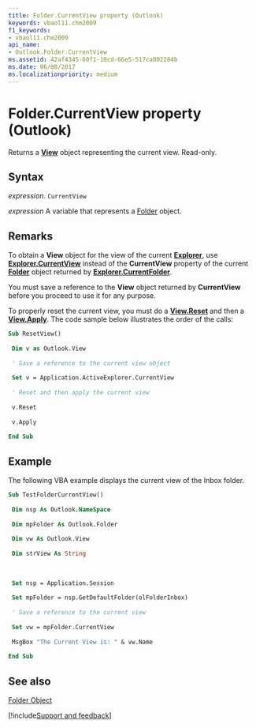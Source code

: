 ```yaml
---
title: Folder.CurrentView property (Outlook)
keywords: vbaol11.chm2009
f1_keywords:
- vbaol11.chm2009
api_name:
- Outlook.Folder.CurrentView
ms.assetid: 42af4345-60f1-10cd-66e5-517ca002284b
ms.date: 06/08/2017
ms.localizationpriority: medium
---
```



# Folder.CurrentView property (Outlook)

Returns a **[View](Outlook.View.md)** object representing the current view. Read-only.


## Syntax

_expression_. `CurrentView`

_expression_ A variable that represents a [Folder](Outlook.Folder.md) object.


## Remarks

To obtain a **View** object for the view of the current **[Explorer](Outlook.Explorer.md)**, use **[Explorer.CurrentView](Outlook.Explorer.CurrentView.md)** instead of the **CurrentView** property of the current **[Folder](Outlook.Folder.md)** object returned by **[Explorer.CurrentFolder](Outlook.Explorer.CurrentFolder.md)**.

You must save a reference to the **View** object returned by **CurrentView** before you proceed to use it for any purpose.

To properly reset the current view, you must do a **[View.Reset](Outlook.View.Reset.md)** and then a **[View.Apply](Outlook.View.Apply.md)**. The code sample below illustrates the order of the calls:




```vb
Sub ResetView() 
 
 Dim v as Outlook.View 
 
 ' Save a reference to the current view object 
 
 Set v = Application.ActiveExplorer.CurrentView 
 
 ' Reset and then apply the current view 
 
 v.Reset 
 
 v.Apply 
 
End Sub
```


## Example

The following VBA example displays the current view of the Inbox folder.


```vb
Sub TestFolderCurrentView() 
 
 Dim nsp As Outlook.NameSpace 
 
 Dim mpFolder As Outlook.Folder 
 
 Dim vw As Outlook.View 
 
 Dim strView As String 
 
 
 
 Set nsp = Application.Session 
 
 Set mpFolder = nsp.GetDefaultFolder(olFolderInbox) 
 
 ' Save a reference to the current view 
 
 Set vw = mpFolder.CurrentView 
 
 MsgBox "The Current View is: " & vw.Name 
 
End Sub
```


## See also


[Folder Object](Outlook.Folder.md)

[!include[Support and feedback](~/includes/feedback-boilerplate.md)]